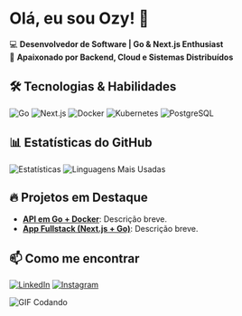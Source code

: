 # Olá, eu sou Ozy! 👋

💻 **Desenvolvedor de Software | Go & Next.js Enthusiast**  
🚀 **Apaixonado por Backend, Cloud e Sistemas Distribuídos**  

## 🛠️ Tecnologias & Habilidades
![Go](https://img.shields.io/badge/Go-00ADD8?style=for-the-badge&logo=go&logoColor=white)
![Next.js](https://img.shields.io/badge/Next.js-000000?style=for-the-badge&logo=nextdotjs&logoColor=white)
![Docker](https://img.shields.io/badge/Docker-2496ED?style=for-the-badge&logo=docker&logoColor=white)
![Kubernetes](https://img.shields.io/badge/Kubernetes-326CE5?style=for-the-badge&logo=kubernetes&logoColor=white)
![PostgreSQL](https://img.shields.io/badge/PostgreSQL-4169E1?style=for-the-badge&logo=postgresql&logoColor=white)

## 📊 Estatísticas do GitHub
![Estatísticas](https://github-readme-stats.vercel.app/api?username=OzyKleyton&show_icons=true&theme=radical)
![Linguagens Mais Usadas](https://github-readme-stats.vercel.app/api/top-langs/?username=OzyKleyton&layout=compact&theme=radical)

## 🔥 Projetos em Destaque
- [**API em Go + Docker**](https://github.com/OzyKleyton/nome-do-projeto): Descrição breve.
- [**App Fullstack (Next.js + Go)**](https://github.com/OzyKleyton/nome-do-projeto): Descrição breve.

## 📫 Como me encontrar
[![LinkedIn](https://img.shields.io/badge/LinkedIn-0077B5?style=for-the-badge&logo=linkedin&logoColor=white)](https://www.linkedin.com/in/ozy-kleyton-barbosa-da-silva/)
[![Instagram](https://img.shields.io/badge/Twitter-1DA1F2?style=for-the-badge&logo=twitter&logoColor=white)](https://www.instagram.com/ozy_klt4/)

![GIF Codando](https://media.giphy.com/media/L1R1tvI9svkIWwpVYr/giphy.gif)
